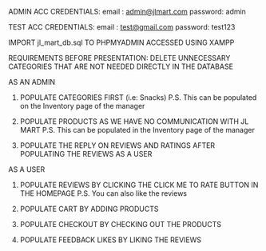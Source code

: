 ADMIN ACC CREDENTIALS:
email : admin@jlmart.com
password: admin

TEST ACC CREDENTIALS:
email : test@gmail.com
password: test123

IMPORT jl_mart_db.sql TO PHPMYADMIN ACCESSED USING XAMPP

REQUIREMENTS BEFORE PRESENTATION:
DELETE UNNECESSARY CATEGORIES THAT ARE NOT NEEDED DIRECTLY IN THE DATABASE

AS AN ADMIN

1. POPULATE CATEGORIES FIRST (i.e: Snacks) P.S. This can be populated on the Inventory page of the manager

2. POPULATE PRODUCTS AS WE HAVE NO COMMUNICATION WITH JL MART P.S. This can be populated in the Inventory page of the manager

3. POPULATE THE REPLY ON REVIEWS AND RATINGS AFTER POPULATING THE REVIEWS AS A USER

AS A USER

1. POPULATE REVIEWS BY CLICKING THE CLICK ME TO RATE BUTTON IN THE HOMEPAGE P.S. You can also like the reviews

2. POPULATE CART BY ADDING PRODUCTS

3. POPULATE CHECKOUT BY CHECKING OUT THE PRODUCTS

4. POPULATE FEEDBACK LIKES BY LIKING THE REVIEWS
